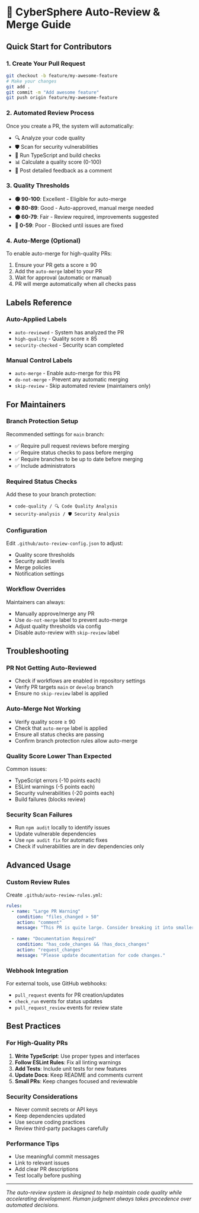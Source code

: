 # 🤖 CyberSphere Auto-Review & Merge Guide

## Quick Start for Contributors

### 1. Create Your Pull Request
```bash
git checkout -b feature/my-awesome-feature
# Make your changes
git add .
git commit -m "Add awesome feature"
git push origin feature/my-awesome-feature
```

### 2. Automated Review Process
Once you create a PR, the system will automatically:
- 🔍 Analyze your code quality
- 🛡️ Scan for security vulnerabilities  
- 🧪 Run TypeScript and build checks
- 📊 Calculate a quality score (0-100)
- 💬 Post detailed feedback as a comment

### 3. Quality Thresholds
- **🟢 90-100**: Excellent - Eligible for auto-merge
- **🟡 80-89**: Good - Auto-approved, manual merge needed
- **🟠 60-79**: Fair - Review required, improvements suggested
- **🔴 0-59**: Poor - Blocked until issues are fixed

### 4. Auto-Merge (Optional)
To enable auto-merge for high-quality PRs:
1. Ensure your PR gets a score ≥ 90
2. Add the `auto-merge` label to your PR
3. Wait for approval (automatic or manual)
4. PR will merge automatically when all checks pass

## Labels Reference

### Auto-Applied Labels
- `auto-reviewed` - System has analyzed the PR
- `high-quality` - Quality score ≥ 85
- `security-checked` - Security scan completed

### Manual Control Labels
- `auto-merge` - Enable auto-merge for this PR
- `do-not-merge` - Prevent any automatic merging
- `skip-review` - Skip automated review (maintainers only)

## For Maintainers

### Branch Protection Setup
Recommended settings for `main` branch:
- ✅ Require pull request reviews before merging
- ✅ Require status checks to pass before merging
- ✅ Require branches to be up to date before merging
- ✅ Include administrators

### Required Status Checks
Add these to your branch protection:
- `code-quality / 🔍 Code Quality Analysis`
- `security-analysis / 🛡️ Security Analysis`

### Configuration
Edit `.github/auto-review-config.json` to adjust:
- Quality score thresholds
- Security audit levels
- Merge policies
- Notification settings

### Workflow Overrides
Maintainers can always:
- Manually approve/merge any PR
- Use `do-not-merge` label to prevent auto-merge
- Adjust quality thresholds via config
- Disable auto-review with `skip-review` label

## Troubleshooting

### PR Not Getting Auto-Reviewed
- Check if workflows are enabled in repository settings
- Verify PR targets `main` or `develop` branch
- Ensure no `skip-review` label is applied

### Auto-Merge Not Working
- Verify quality score ≥ 90
- Check that `auto-merge` label is applied
- Ensure all status checks are passing
- Confirm branch protection rules allow auto-merge

### Quality Score Lower Than Expected
Common issues:
- TypeScript errors (-10 points each)
- ESLint warnings (-5 points each)
- Security vulnerabilities (-20 points each)
- Build failures (blocks review)

### Security Scan Failures
- Run `npm audit` locally to identify issues
- Update vulnerable dependencies
- Use `npm audit fix` for automatic fixes
- Check if vulnerabilities are in dev dependencies only

## Advanced Usage

### Custom Review Rules
Create `.github/auto-review-rules.yml`:
```yaml
rules:
  - name: "Large PR Warning"
    condition: "files_changed > 50"
    action: "comment"
    message: "This PR is quite large. Consider breaking it into smaller PRs."
  
  - name: "Documentation Required"
    condition: "has_code_changes && !has_docs_changes"
    action: "request_changes"
    message: "Please update documentation for code changes."
```

### Webhook Integration
For external tools, use GitHub webhooks:
- `pull_request` events for PR creation/updates
- `check_run` events for status updates
- `pull_request_review` events for review state

## Best Practices

### For High-Quality PRs
1. **Write TypeScript**: Use proper types and interfaces
2. **Follow ESLint Rules**: Fix all linting warnings
3. **Add Tests**: Include unit tests for new features
4. **Update Docs**: Keep README and comments current
5. **Small PRs**: Keep changes focused and reviewable

### Security Considerations
- Never commit secrets or API keys
- Keep dependencies updated
- Use secure coding practices
- Review third-party packages carefully

### Performance Tips
- Use meaningful commit messages
- Link to relevant issues
- Add clear PR descriptions
- Test locally before pushing

---

*The auto-review system is designed to help maintain code quality while accelerating development. Human judgment always takes precedence over automated decisions.*
